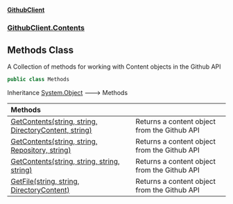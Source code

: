 #### [GithubClient](index 'index')
### [GithubClient.Contents](GithubClient.Contents 'GithubClient.Contents')

## Methods Class

A Collection of methods for working with Content objects in the Github API

```csharp
public class Methods
```

Inheritance [System.Object](https://docs.microsoft.com/en-us/dotnet/api/System.Object 'System.Object') &#129106; Methods

| Methods | |
| :--- | :--- |
| [GetContents(string, string, DirectoryContent, string)](GithubClient.Contents.Methods.GetContents(string,string,GithubClient.Models.DirectoryContent,string) 'GithubClient.Contents.Methods.GetContents(string, string, GithubClient.Models.DirectoryContent, string)') | Returns a content object from the Github API |
| [GetContents(string, string, Repository, string)](GithubClient.Contents.Methods.GetContents(string,string,GithubClient.Models.Repository,string) 'GithubClient.Contents.Methods.GetContents(string, string, GithubClient.Models.Repository, string)') | Returns a content object from the Github API |
| [GetContents(string, string, string, string)](GithubClient.Contents.Methods.GetContents(string,string,string,string) 'GithubClient.Contents.Methods.GetContents(string, string, string, string)') | Returns a content object from the Github API |
| [GetFile(string, string, DirectoryContent)](GithubClient.Contents.Methods.GetFile(string,string,GithubClient.Models.DirectoryContent) 'GithubClient.Contents.Methods.GetFile(string, string, GithubClient.Models.DirectoryContent)') | Returns a content object from the Github API |
